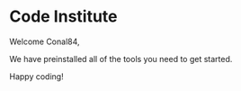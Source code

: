 # Code Institute

Welcome Conal84,

We have preinstalled all of the tools you need to get started.

Happy coding!
